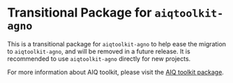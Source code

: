 <!--
SPDX-FileCopyrightText: Copyright (c) 2025, NVIDIA CORPORATION & AFFILIATES. All rights reserved.
SPDX-License-Identifier: Apache-2.0

Licensed under the Apache License, Version 2.0 (the "License");
you may not use this file except in compliance with the License.
You may obtain a copy of the License at

http://www.apache.org/licenses/LICENSE-2.0

Unless required by applicable law or agreed to in writing, software
distributed under the License is distributed on an "AS IS" BASIS,
WITHOUT WARRANTIES OR CONDITIONS OF ANY KIND, either express or implied.
See the License for the specific language governing permissions and
limitations under the License.
-->

# Transitional Package for `aiqtoolkit-agno`
This is a transitional package for `aiqtoolkit-agno` to help ease the migration to `aiqtoolkit-agno`, and will be removed in a future release. It is recommended to use `aiqtoolkit-agno` directly for new projects.

For more information about AIQ toolkit, please visit the [AIQ toolkit package](https://pypi.org/project/aiqtoolkit-agno/).
